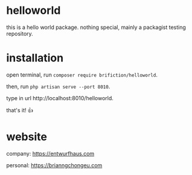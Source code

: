 # helloworld
this is a hello world package. nothing special, mainly a packagist testing repository.

# installation
open terminal, run `composer require brifiction/helloworld`.

then, run `php artisan serve --port 8010`.

type in url http://localhost:8010/helloworld.

that's it! :thumbsup:

# website
company: https://entwurfhaus.com

personal: https://brianngchongeu.com
